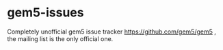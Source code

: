 # gem5-issues

Completely unofficial gem5 issue tracker https://github.com/gem5/gem5 , the mailing list is the only official one.
